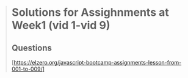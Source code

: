 > # Solutions for Assighnments at Week1 (vid 1-vid 9)
> ## Questions
> [https://elzero.org/javascript-bootcamp-assignments-lesson-from-001-to-009/]